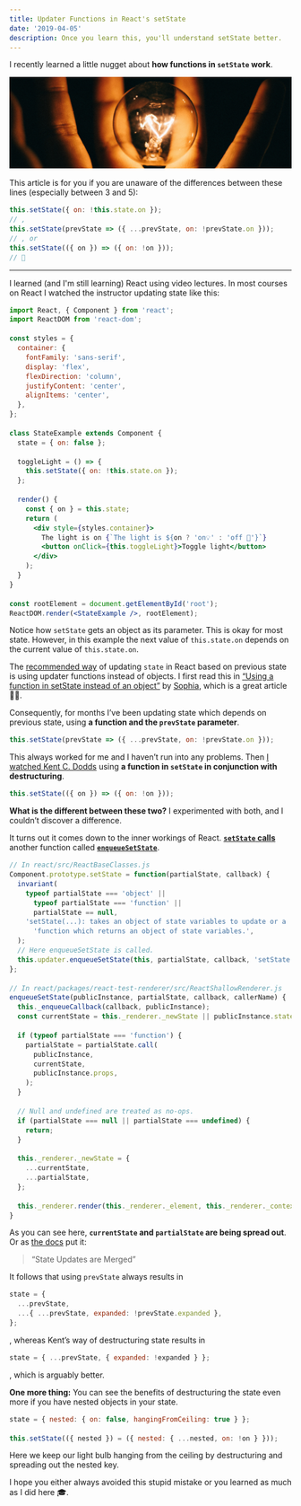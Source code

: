 ```yaml
---
title: Updater Functions in React's setState
date: '2019-04-05'
description: Once you learn this, you'll understand setState better.
---
```


I recently learned a little nugget about **how functions in `setState` work**.

![Now I begin to see … 💡](./ideaBulb.jpg)

This article is for you if you are unaware of the differences between these lines (especially between 3 and 5):

```js
this.setState({ on: !this.state.on });
// ,
this.setState(prevState => ({ ...prevState, on: !prevState.on }));
// , or
this.setState(({ on }) => ({ on: !on }));
// 🤔
```

---

I learned (and I'm still learning) React using video lectures. In most courses on React I watched the instructor updating state like this:

```jsx
import React, { Component } from 'react';
import ReactDOM from 'react-dom';

const styles = {
  container: {
    fontFamily: 'sans-serif',
    display: 'flex',
    flexDirection: 'column',
    justifyContent: 'center',
    alignItems: 'center',
  },
};

class StateExample extends Component {
  state = { on: false };

  toggleLight = () => {
    this.setState({ on: !this.state.on });
  };

  render() {
    const { on } = this.state;
    return (
      <div style={styles.container}>
        The light is on {`The light is ${on ? 'on💡' : 'off 🌃'}`}
        <button onClick={this.toggleLight}>Toggle light</button>
      </div>
    );
  }
}

const rootElement = document.getElementById('root');
ReactDOM.render(<StateExample />, rootElement);
```

Notice how `setState` gets an object as its parameter. This is okay for most state. However, in this example the next value of `this.state.on` depends on the current value of `this.state.on`.

The [recommended way](https://twitter.com/dan_abramov/status/816394376817635329) of updating `state` in React based on previous state is using updater functions instead of objects. I first read this in [“Using a function in setState instead of an object”](https://medium.com/@wisecobbler/using-a-function-in-setstate-instead-of-an-object-1f5cfd6e55d1) by [Sophia](https://medium.com/@wisecobbler), which is a great article 👏🏻.

Consequently, for months I’ve been updating state which depends on previous state, using **a function and the `prevState` parameter**.

```js
this.setState(prevState => ({ ...prevState, on: !prevState.on }));
```

This always worked for me and I haven’t run into any problems. Then [I watched Kent C. Dodds](https://egghead.io/lessons/react-build-a-toggle-component-6bdfaade) using **a function in `setState` in conjunction with destructuring**.

```js
this.setState(({ on }) => ({ on: !on }));
```

**What is the different between these two?** I experimented with both, and I couldn’t discover a difference.

It turns out it comes down to the inner workings of React. [**`setState` calls**](https://github.com/facebook/react/blob/master/packages/react/src/ReactBaseClasses.js#L66) another function called [**`enqueueSetState`**](https://github.com/facebook/react/blob/144328fe81719e916b946e22660479e31561bb0b/packages/react-test-renderer/src/ReactShallowRenderer.js#L62).

```js
// In react/src/ReactBaseClasses.js
Component.prototype.setState = function(partialState, callback) {
  invariant(
    typeof partialState === 'object' ||
      typeof partialState === 'function' ||
      partialState == null,
    'setState(...): takes an object of state variables to update or a ' +
      'function which returns an object of state variables.',
  );
  // Here enqueueSetState is called.
  this.updater.enqueueSetState(this, partialState, callback, 'setState');
};

// In react/packages/react-test-renderer/src/ReactShallowRenderer.js
enqueueSetState(publicInstance, partialState, callback, callerName) {
  this._enqueueCallback(callback, publicInstance);
  const currentState = this._renderer._newState || publicInstance.state;

  if (typeof partialState === 'function') {
    partialState = partialState.call(
      publicInstance,
      currentState,
      publicInstance.props,
    );
  }

  // Null and undefined are treated as no-ops.
  if (partialState === null || partialState === undefined) {
    return;
  }

  this._renderer._newState = {
    ...currentState,
    ...partialState,
  };

  this._renderer.render(this._renderer._element, this._renderer._context);
}
```

As you can see here, **`currentState` and `partialState` are being spread out**. Or as [the docs](https://reactjs.org/docs/state-and-lifecycle.html#state-updates-are-merged) put it:

> “State Updates are Merged”

It follows that using `prevState` always results in

```js
state = {
  ...prevState,
  ...{ ...prevState, expanded: !prevState.expanded },
};
```

, whereas Kent’s way of destructuring state results in

```js
state = { ...prevState, { expanded: !expanded } };
```

, which is arguably better.

**One more thing:** You can see the benefits of destructuring the state even more if you have nested objects in your state.

```js
state = { nested: { on: false, hangingFromCeiling: true } };

this.setState(({ nested }) = ({ nested: { ...nested, on: !on } }));
```

Here we keep our light bulb hanging from the ceiling by destructuring and spreading out the nested key.

I hope you either always avoided this stupid mistake or you learned as much as I did here 🎓.
